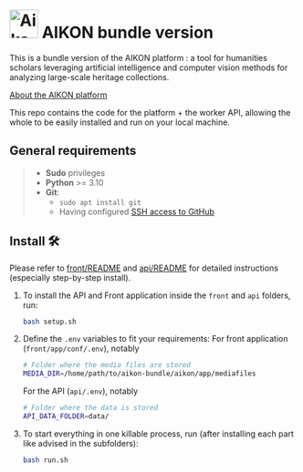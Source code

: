 # <img alt="Aikon logo" src="https://github.com/Aikon-platform/aikon/blob/main/app/webapp/static/favicon.ico" height="50" width="auto" style="display: inline; margin-bottom:-10px;"> AIKON bundle version

This is a bundle version of the AIKON platform : a tool for humanities scholars leveraging artificial intelligence and computer vision methods for analyzing large-scale heritage collections.

[About the AIKON platform](https://aikon-platform.github.io/)

This repo contains the code for the platform + the worker API, allowing the whole to be easily installed and run on your local machine.

## General requirements

> - **Sudo** privileges
> - **Python** >= 3.10
> - **Git**:
>     - `sudo apt install git`
>     - Having configured [SSH access to GitHub](https://docs.github.com/en/authentication/connecting-to-github-with-ssh)

## Install 🛠️

Please refer to [front/README](https://github.com/Aikon-platform/discover-api/blob/main/README.md) and [api/README](front/README.md) for detailed instructions (especially step-by-step install).

1. To install the API and Front application inside the `front` and `api` folders, run:
    ```bash
    bash setup.sh
    ```
2. Define the `.env` variables to fit your requirements:
    For front application (`front/app/conf/.env`), notably
    ```bash
    # Folder where the media files are stored
    MEDIA_DIR=/home/path/to/aikon-bundle/aikon/app/mediafiles
    ```
    For the API (`api/.env`), notably
    ```bash
    # Folder where the data is stored
    API_DATA_FOLDER=data/
    ```
3. To start everything in one killable process, run (after installing each part like advised in the subfolders):
    ```bash
    bash run.sh
    ```
